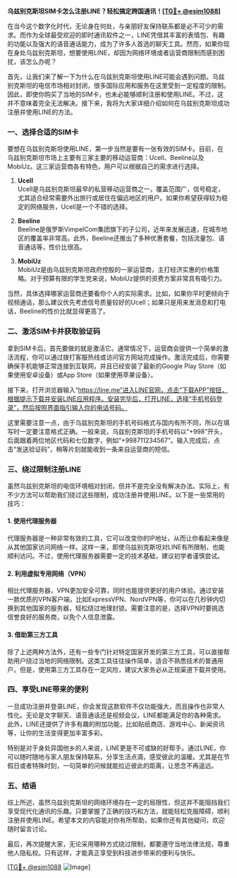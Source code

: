 **乌兹别克斯坦SIM卡怎么注册LINE？轻松搞定跨国通讯！[[TG💪+ @esim1088](https://t.me/s/esim1088)]**

在当今这个数字化时代，无论身在何处，与亲朋好友保持联系都是必不可少的需求。而作为全球最受欢迎的即时通讯软件之一，LINE凭借其丰富的表情包、有趣的功能以及强大的语音通话能力，成为了许多人首选的聊天工具。然而，如果你现在身处乌兹别克斯坦，想要使用LINE，却因为网络环境或者运营商限制而感到困扰，该怎么办呢？

首先，让我们来了解一下为什么在乌兹别克斯坦使用LINE可能会遇到问题。乌兹别克斯坦的电信市场相对封闭，很多国际应用和服务在这里受到一定程度的限制。因此，即使你购买了当地的SIM卡，也未必能够顺利注册和使用LINE。不过，这并不意味着完全无法解决。接下来，我将为大家详细介绍如何在乌兹别克斯坦成功注册并使用LINE的方法。

### 一、选择合适的SIM卡

要想在乌兹别克斯坦使用LINE，第一步当然是要有一张有效的SIM卡。目前，在乌兹别克斯坦市场上主要有三家主要的移动运营商：Ucell、Beeline以及MobiUz。这三家运营商各有特色，用户可以根据自己的需求进行选择。

1. **Ucell**  
   Ucell是乌兹别克斯坦最早的私营移动运营商之一，覆盖范围广，信号稳定，尤其适合经常需要外出旅行或居住在偏远地区的用户。如果你希望获得较为稳定的网络服务，Ucell是一个不错的选择。

2. **Beeline**  
   Beeline是俄罗斯VimpelCom集团旗下的子公司，近年来发展迅速，在城市地区的覆盖率非常高。此外，Beeline还推出了多种优惠套餐，包括流量包、语音通话等，性价比很高。

3. **MobiUz**  
   MobiUz是由乌兹别克斯坦政府控股的一家运营商，主打经济实惠的价格策略。对于预算有限的学生党来说，MobiUz提供的资费方案非常具有吸引力。

当然，具体选择哪家运营商还要看你个人的实际需求。比如，如果你平时更倾向于视频通话，那么建议优先考虑信号质量较好的Ucell；如果只是用来发消息和打电话，Beeline的性价比就显得更高了。

### 二、激活SIM卡并获取验证码

拿到SIM卡后，首先要做的就是激活它。通常情况下，运营商会提供一个简单的激活流程，你可以通过拨打客服热线或访问官方网站完成操作。激活完成后，你需要确保手机能够正常连接到互联网，并且已经安装了最新的Google Play Store（如果使用安卓设备）或App Store（如果使用苹果设备）。

接下来，打开浏览器输入“https://line.me”进入LINE官网，点击“下载APP”按钮，根据提示下载并安装LINE应用程序。安装完毕后，打开LINE，选择“手机号码登录”，然后按照界面指引输入你的电话号码。

这里需要注意一点，由于乌兹别克斯坦的手机号码格式与国内有所不同，所以在填写时一定要注意格式正确。一般来说，乌兹别克斯坦的手机号码以“+998”开头，后面跟着两位地区代码和七位数字，例如“+998711234567”。输入完成后，点击“发送验证码”，稍等片刻就能收到一条来自运营商的短信。

### 三、绕过限制注册LINE

虽然乌兹别克斯坦的电信环境相对封闭，但并不是完全没有解决办法。实际上，有不少方法可以帮助我们绕过这些限制，成功注册并使用LINE。以下是一些常用的技巧：

#### 1. 使用代理服务器
代理服务器是一种非常有效的工具，它可以改变你的IP地址，从而让你看起来像是从其他国家访问网络一样。这样一来，即使乌兹别克斯坦对LINE有所限制，也能顺利访问。不过，使用代理服务器需要一定的技术基础，建议初学者谨慎尝试。

#### 2. 利用虚拟专用网络（VPN）
相比代理服务器，VPN更加安全可靠，同时也能提供更好的用户体验。通过安装一款优质的VPN客户端，比如ExpressVPN、NordVPN等，你可以在几秒钟内切换到其他国家的服务器，轻松绕过地理封锁。需要注意的是，选择VPN时要挑选信誉良好的服务商，以免个人信息泄露。

#### 3. 借助第三方工具
除了上述两种方法外，还有一些专门针对特定国家开发的第三方工具，可以直接帮助用户绕过当地的网络限制。这类工具往往操作简单，适合不熟悉技术的普通用户。但是，使用第三方工具存在一定风险，建议大家务必从正规渠道下载并使用。

### 四、享受LINE带来的便利

一旦成功注册并登录LINE，你会发现这款软件不仅功能强大，而且操作也非常人性化。无论是文字聊天、语音通话还是视频会议，LINE都能满足你的各种需求。此外，LINE还提供了许多有趣的附加功能，比如贴纸商店、游戏中心、新闻资讯等，让你的生活变得更加丰富多彩。

特别是对于身处异国他乡的人来说，LINE更是不可或缺的好帮手。通过LINE，你可以随时随地与家人朋友保持联系，分享生活点滴，感受彼此的温暖。尤其是在节假日或者特殊时刻，一句简单的问候就能拉近彼此的距离，让思念不再遥远。

### 五、结语

综上所述，虽然乌兹别克斯坦的网络环境存在一定的局限性，但这并不能阻挡我们享受现代化通讯的乐趣。只要掌握了正确的技巧和方法，就能轻松克服障碍，顺利注册并使用LINE。希望本文的内容能对你有所帮助，如果你还有其他疑问，欢迎随时留言讨论。

最后，再次提醒大家，无论采用哪种方式绕过限制，都要遵守当地法律法规，尊重他人隐私权。只有这样，才能真正享受到科技进步带来的便利与快乐。

[[TG💪+ @esim1088](https://t.me/s/esim1088) ![Image](https://i.postimg.cc/4NQfJmqS/Snipaste-2025-05-13-00-14-12.png)]